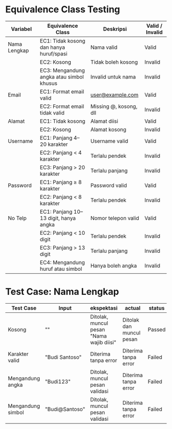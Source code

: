 # Equivalence Class Testing

| Variabel      | Equivalence Class                         | Deskripsi                         | Valid / Invalid |
|---------------|-------------------------------------------|-----------------------------------|-----------------|
| Nama Lengkap  | EC1: Tidak kosong dan hanya huruf/spasi   | Nama valid                        | Valid           |
|               | EC2: Kosong                               | Tidak boleh kosong                | Invalid         |
|               | EC3: Mengandung angka atau simbol khusus  | Invalid untuk nama                | Invalid         |
| Email         | EC1: Format email valid                   | user@example.com                  | Valid           |
|               | EC2: Format email tidak valid             | Missing @, kosong, dll            | Invalid         |
| Alamat        | EC1: Tidak kosong                         | Alamat diisi                      | Valid           |
|               | EC2: Kosong                               | Alamat kosong                     | Invalid         |
| Username      | EC1: Panjang 4–20 karakter                | Username valid                    | Valid           |
|               | EC2: Panjang < 4 karakter                 | Terlalu pendek                    | Invalid         |
|               | EC3: Panjang > 20 karakter                | Terlalu panjang                   | Invalid         |
| Password      | EC1: Panjang ≥ 8 karakter                 | Password valid                    | Valid           |
|               | EC2: Panjang < 8 karakter                 | Terlalu pendek                    | Invalid         |
| No Telp       | EC1: Panjang 10–13 digit, hanya angka     | Nomor telepon valid               | Valid           |
|               | EC2: Panjang < 10 digit                   | Terlalu pendek                    | Invalid         |
|               | EC3: Panjang > 13 digit                   | Terlalu panjang                   | Invalid         |
|               | EC4: Mengandung huruf atau simbol         | Hanya boleh angka                 | Invalid         |


# Test Case: Nama Lengkap

| Test Case         | Input           |  ekspektasi                          | actual                        | status |
|-------------------|------------------|----------------------------------------|------------------------------|--------|
| Kosong            | ""               | Ditolak, muncul pesan "Nama wajib diisi" |  Ditolak dan  muncul pesan | Passed |
| Karakter valid    | "Budi Santoso"  | Diterima tanpa error                   | Diterima tanpa error         | Failed |
| Mengandung angka  | "Budi123"       | Ditolak, muncul pesan validasi         | Diterima tanpa error         | Failed |
| Mengandung simbol | "Budi@Santoso"  | Ditolak, muncul pesan validasi         | Diterima tanpa error         | Failed |
